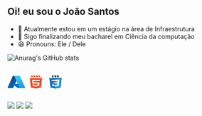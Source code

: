 ## Oi! eu sou o João Santos

- 🔭 Atualmente estou em um estágio na área de Infraestrutura 
- 🌱 Sigo finalizando meu bacharel em Ciência da computação
- 😄 Pronouns: Ele / Dele

![Anurag's GitHub stats](https://github-readme-stats.vercel.app/api?username=Jonhsanctorum&show_icons=true&theme=radical)<picture>

<div style="display: inline_block"><br>
  <img align="center" alt="azjoao" height="30" width="40" src="https://github.com/devicons/devicon/blob/master/icons/azure/azure-original.svg">
  <img align="center" alt="azjoao" height="30" width="40" src="https://github.com/devicons/devicon/blob/master/icons/html5/html5-plain-wordmark.svg">
  <img align="center" alt="azjoao" height="30" width="40" src="https://github.com/devicons/devicon/blob/master/icons/css3/css3-original-wordmark.svg">
</div:>

  ##
  
<div>
  <a href="https://mail.google.com/mail/u/1/#inbox" target="_blank"><img src="https://img.shields.io/badge/Gmail-D14836?style=for-the-badge&logo=gmail&logoColor=white" target="blank"></a>
  <a href="https://discord.com/channels/@me" target="_blank"><img src="https://img.shields.io/badge/Discord-7289DA?style=for-the-badge&logo=discord&logoColor=white" target="blank"></a>
  <a href="https://www.linkedin.com/in/jo%C3%A3o-santos-7102682b4/" target="_blank"><img src="https://img.shields.io/badge/-LinkedIn-%230077B5?style=for-the-badge&logo=linkedin&logoColor=white" target="_blank"></a>
</div>

